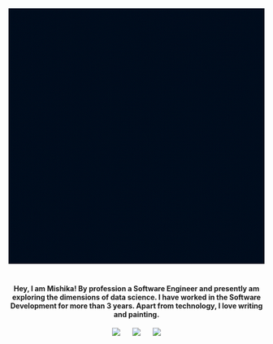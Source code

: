 <div align="center">
  <a href="#"><img src="Header.gif" alt="Mishika's Header"></a>
  <br> </br>
</div>
  
<div align="center">
  
<h4> Hey, I am Mishika! By profession a Software Engineer and presently am exploring the dimensions of data science. I have worked in the Software Development for more than 3 years. Apart from technology, I love writing and painting. </h4>

</div>

<p align='center'>
<a href="https://www.instagram.com/el_arte_es_divertido/"><img height="45" src="https://github.com/msgaur1997/msgaur1997/blob/main/Images/Instagram.png?raw=true"></a>&nbsp;&nbsp;&nbsp;&nbsp;&nbsp;
<a href="https://readymag.com/u1897683455/3362154/"><img height="45" src="https://github.com/msgaur1997/msgaur1997/blob/main/Images/Readymag.png?raw=true"></a>&nbsp;&nbsp;&nbsp;&nbsp;&nbsp;
<a href="https://www.linkedin.com/in/mishikasinghgaur/"><img height="45" src="https://github.com/msgaur1997/msgaur1997/blob/main/Images/LinkedIn.png?raw=true"></a>
</p>

